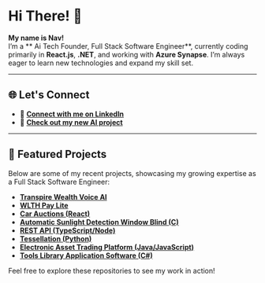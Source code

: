 # Hi There! 👋  

**My name is Nav!**  
I’m a ** Ai Tech Founder, Full Stack Software Engineer**, currently coding primarily in **React.js**, **.NET**, and working with **Azure Synapse**. I’m always eager to learn new technologies and expand my skill set.  

---

## 🌐 Let's Connect  
- 💼 [**Connect with me on LinkedIn**](https://www.linkedin.com/in/navidnorahmed/)  
- 🤖 [**Check out my new AI project**](https://github.com/navidahmed-github/transpire-wealth-voice-ai)  

---

## 🚀 Featured Projects  
Below are some of my recent projects, showcasing my growing expertise as a Full Stack Software Engineer:  

- [**Transpire Wealth Voice AI**](https://github.com/navidahmed-github/transpire-wealth-voice-ai)  
- [**WLTH Pay Lite**](https://github.com/navidahmed-github/wlth-pay-lite)  
- [**Car Auctions (React)**](https://github.com/navidahmed-github/car-auctions)  
- [**Automatic Sunlight Detection Window Blind (C)**](https://github.com/nahme6/Automatic-Sunlight-Detection-Window-Blind)  
- [**REST API (TypeScript/Node)**](https://github.com/nahme6/Spaceship-REST-API)  
- [**Tessellation (Python)**](https://github.com/nahme6/IFB104-Tessellation-Assignment)  
- [**Electronic Asset Trading Platform (Java/JavaScript)**](https://github.com/nahme6/Electronic-Asset-Trading-Platform)  
- [**Tools Library Application Software (C#)**](https://github.com/nahme6/Tools-Library-Application-Software)  

Feel free to explore these repositories to see my work in action!  
